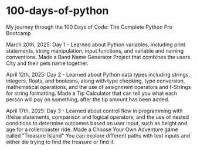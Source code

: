# 100-days-of-python
My journey through the 100 Days of Code: The Complete Python Pro Bootcamp

March 20th, 2025: Day 1 - 
    Learned about Python variables, including print statements, string manipulation, input functions, and variable and naming conventions.
    Made a Band Name Generator Project that combines the users City and their pets name together.

April 12th, 2025: Day 2 -
    Learned about Python data types including strings, integers, floats, and booleans, along with type checking, type conversion, mathematical operations, and the use of assignment operators and f-Strings for string formatting.
    Made a Tip Calculator that can tell you what each person will pay on something, after the tip amount has been added.
    
April 17th, 2025: Day 3 - 
    Learned about control flow in programming with if/else statements, comparison and logical operators, and the use of nested conditions to determine outcomes based on user input, such as height and age for a rollercoaster ride.
    Made a Choose Your Own Adventure game called "Treasure Island" You can explore different paths with text inputs and either die trying to find the treasure or find it.
